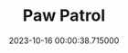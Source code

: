 ---
date: &id001 2023-10-16 00:00:38.715000
dateRange: Oct 13, 14 and 15
draft: false
expiryDate: 2023-10-17
mpaaRating: PG
officialURL: https://www.pawpatrol.movie/
oneSheet: /img/paw-patrol.jpg
performanceList:
  performance:
  - date: 2023-10-14 00:00:00
    format: 2D
    note: ''
  - date: 2023-11-02 00:00:38.231000
    format: 2D
    note: ''
  - date: *id001
    format: 2D
    note: ''
runningTime: 95
shortTitle: Paw Patrol
showType: Animated Cinema
studioInfo:
  studio: Not Specified
  studioFee: 0
  studioPercentage: 0
title: Paw Patrol
---